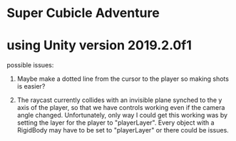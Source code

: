 # Super Cubicle Adventure

# using Unity version 2019.2.0f1

possible issues:

1. Maybe make a dotted line from the cursor to the player so making shots is easier?

2. The raycast currently collides with an invisible plane synched to the y axis of the player, so that we have controls working even if the camera angle changed. Unfortunately, only way I could get this working was by setting the layer for the player to "playerLayer". Every object with a RigidBody may have to be set to "playerLayer" or there could be issues.
